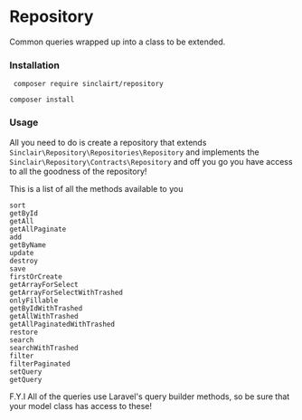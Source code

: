 # Repository

Common queries wrapped up into a class to be extended.

### Installation

``` composer require sinclairt/repository```

``` composer install ```

### Usage

All you need to do is create a repository that extends ``` Sinclair\Repository\Repositories\Repository ``` and implements the ``` Sinclair\Repository\Contracts\Repository ``` and off you go you have access to all the goodness of the repository!

This is a list of all the methods available to you

    sort
    getById
    getAll
    getAllPaginate
    add
    getByName
    update
    destroy
    save
    firstOrCreate
    getArrayForSelect
    getArrayForSelectWithTrashed
    onlyFillable
    getByIdWithTrashed
    getAllWithTrashed
    getAllPaginatedWithTrashed
    restore
    search
    searchWithTrashed
    filter
    filterPaginated
    setQuery
    getQuery

F.Y.I All of the queries use Laravel's query builder methods, so be sure that your model class has access to these!
